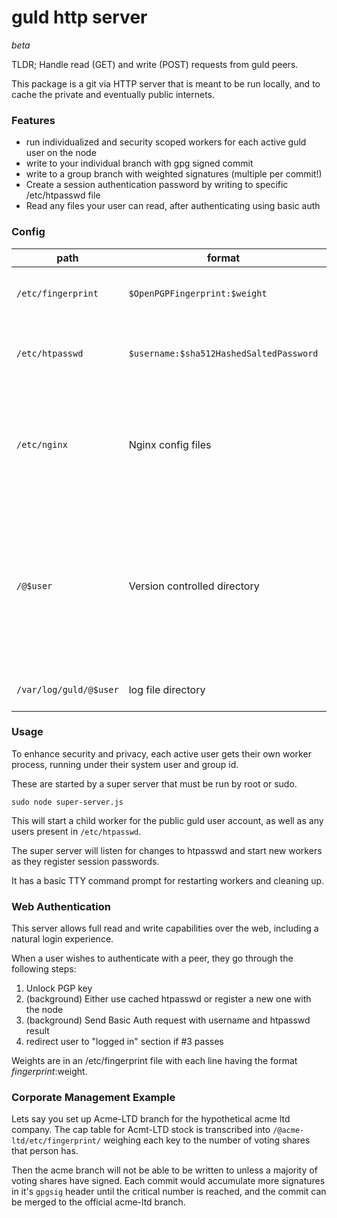 # guld http server

_beta_

TLDR; Handle read (GET) and write (POST) requests from guld peers.

This package is a git via HTTP server that is meant to be run locally, and to cache the private and eventually public internets.

### Features

 + run individualized and security scoped workers for each active guld user on the node
 + write to your individual branch with gpg signed commit
 + write to a group branch with weighted signatures (multiple per commit!)
 + Create a session authentication password by writing to specific /etc/htpasswd file
 + Read any files your user can read, after authenticating using basic auth

### Config

| path        | format | description        |
|-----------------|--------------|--------------------------------------|
| `/etc/fingerprint` | `$OpenPGPFingerprint:$weight` | An OpenPGP and user weighting flat file. |
| `/etc/htpasswd` | `$username:$sha512HashedSaltedPassword` | A normal [htpasswd](http://www.htaccesstools.com/articles/htpasswd/) file, mapping users to SHA512, salted hashes |
| `/etc/nginx` | Nginx config files | Nginx or a similar http server is recommended, since this one spawns chlid processes listening on unix sockets. |
| `/@$user` | Version controlled directory | The user's home directories use scoped namespaces (@name instead of /home/name). Users may have their own copies of all system files and more. |
| `/var/log/guld/@$user` | log file directory | The user's worker logs activites here. |

### Usage

To enhance security and privacy, each active user gets their own worker process, running under their system user and group id.

These are started by a super server that must be run by root or sudo.

`sudo node super-server.js`

This will start a child worker for the public guld user account, as well as any users present in `/etc/htpasswd`.

The super server will listen for changes to htpasswd and start new workers as they register session passwords.

It has a basic TTY command prompt for restarting workers and cleaning up.

### Web Authentication

This server allows full read and write capabilities over the web, including a natural login experience.

When a user wishes to authenticate with a peer, they go through the following steps:

1. Unlock PGP key
2. (background) Either use cached htpasswd or register a new one with the node
3. (background) Send Basic Auth request with username and htpasswd result
4. redirect user to "logged in" section if #3 passes

Weights are in an /etc/fingerprint file with each line having the format $fingerprint:$weight.

### Corporate Management Example

Lets say you set up Acme-LTD branch for the hypothetical acme ltd company. The cap table for Acmt-LTD stock is transcribed into `/@acme-ltd/etc/fingerprint/` weighing each key to the number of voting shares that person has.

Then the acme branch will not be able to be written to unless a majority of voting shares have signed. Each commit would accumulate more signatures in it's `gpgsig` header until the critical number is reached, and the commit can be merged to the official acme-ltd branch.
